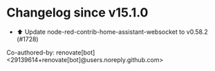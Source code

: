 # Changelog since v15.1.0
- ⬆️ Update node-red-contrib-home-assistant-websocket to v0.58.2 (#1728)

Co-authored-by: renovate[bot] <29139614+renovate[bot]@users.noreply.github.com> 
